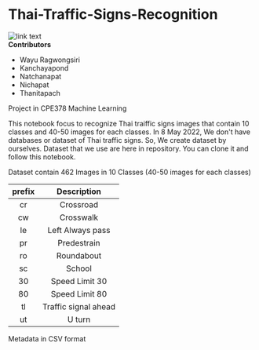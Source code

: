 # Thai-Traffic-Signs-Recognition
![link text](https://img.shields.io/static/v1?label=STATUS&message=DEVELOPING&color=<COLOR>) </br>
**Contributors** </br>
* Wayu Ragwongsiri
* Kanchayapond
* Natchanapat
* Nichapat
* Thanitapach

Project in CPE378 Machine Learning

This notebook focus to recognize Thai traiffic signs images that contain 10 classes and 40-50 images for each classes. In 8 May 2022, We don't have databases or dataset of Thai traffic signs. So, We create dataset by ourselves. Dataset that we use are here in repository. You can clone it and follow this notebook. </br>

Dataset contain 462 Images in 10 Classes (40-50 images for each classes)

prefix  |   Description
:------:| :----:
cr      |   Crossroad
cw	    |   Crosswalk
le	    |   Left Always pass
pr	    |   Predestrain
ro	    |   Roundabout
sc	    |   School
30	    |   Speed Limit 30
80	    |   Speed Limit 80
tl	    |   Traffic signal ahead
ut	    |   U turn

Metadata in CSV format  </br>
